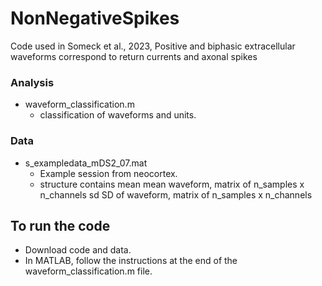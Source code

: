 # NonNegativeSpikes
Code used in Someck et al., 2023, Positive and biphasic extracellular waveforms correspond to return currents and axonal spikes

### Analysis
- waveform_classification.m
  - classification of waveforms and units.
 
### Data
- s_exampledata_mDS2_07.mat
  - Example session from neocortex.
  - structure contains
     mean     mean waveform, matrix of n_samples x n_channels
     sd       SD of waveform, matrix of n_samples x n_channels

 ## To run the code
- Download code and data.
- In MATLAB, follow the instructions at the end of the waveform_classification.m file.
